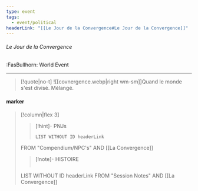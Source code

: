 ```yaml
---
type: event
tags:
  - event/political
headerLink: "[[Le Jour de la Convergence#Le Jour de la Convergence]]"
---
```


###### Le Jour de la Convergence
<span class="sub2">:FasBullhorn: World Event</span>
___

> [!quote|no-t]
>![[covnergence.webp|right wm-sm]]Quand le monde s'est divisé. Mélangé.
<span class="clearfix"></span>

#### marker
> [!column|flex 3]
>>[!hint]- PNJs
>>```dataview
>>LIST WITHOUT ID headerLink
>FROM "Compendium/NPC's" AND [[La Convergence]]
>
>>[!note]- HISTOIRE
>>```dataview
>LIST WITHOUT ID headerLink
>FROM "Session Notes" AND [[La Convergence]]